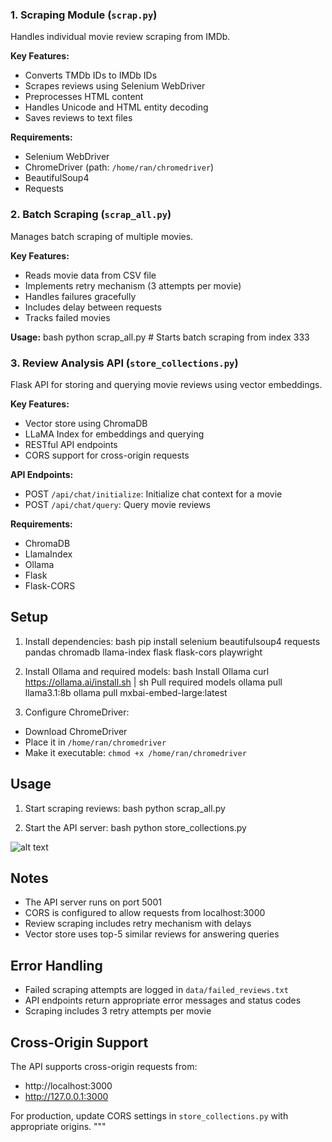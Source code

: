 ### 1. Scraping Module (`scrap.py`)
Handles individual movie review scraping from IMDb.

**Key Features:**
- Converts TMDb IDs to IMDb IDs
- Scrapes reviews using Selenium WebDriver
- Preprocesses HTML content
- Handles Unicode and HTML entity decoding
- Saves reviews to text files

**Requirements:**
- Selenium WebDriver
- ChromeDriver (path: `/home/ran/chromedriver`)
- BeautifulSoup4
- Requests

### 2. Batch Scraping (`scrap_all.py`)
Manages batch scraping of multiple movies.

**Key Features:**
- Reads movie data from CSV file
- Implements retry mechanism (3 attempts per movie)
- Handles failures gracefully
- Includes delay between requests
- Tracks failed movies

**Usage:**
bash
python scrap_all.py # Starts batch scraping from index 333


### 3. Review Analysis API (`store_collections.py`)
Flask API for storing and querying movie reviews using vector embeddings.

**Key Features:**
- Vector store using ChromaDB
- LLaMA Index for embeddings and querying
- RESTful API endpoints
- CORS support for cross-origin requests

**API Endpoints:**
- POST `/api/chat/initialize`: Initialize chat context for a movie
- POST `/api/chat/query`: Query movie reviews

**Requirements:**
- ChromaDB
- LlamaIndex
- Ollama
- Flask
- Flask-CORS

## Setup

1. Install dependencies:
bash
pip install selenium beautifulsoup4 requests pandas chromadb llama-index flask flask-cors playwright


2. Install Ollama and required models:
bash
Install Ollama
curl https://ollama.ai/install.sh | sh
Pull required models
ollama pull llama3.1:8b
ollama pull mxbai-embed-large:latest


3. Configure ChromeDriver:
- Download ChromeDriver
- Place it in `/home/ran/chromedriver`
- Make it executable: `chmod +x /home/ran/chromedriver`

## Usage

1. Start scraping reviews:
bash
python scrap_all.py


2. Start the API server:
bash
python store_collections.py

![alt text](image.png)


## Notes
- The API server runs on port 5001
- CORS is configured to allow requests from localhost:3000
- Review scraping includes retry mechanism with delays
- Vector store uses top-5 similar reviews for answering queries

## Error Handling
- Failed scraping attempts are logged in `data/failed_reviews.txt`
- API endpoints return appropriate error messages and status codes
- Scraping includes 3 retry attempts per movie

## Cross-Origin Support
The API supports cross-origin requests from:
- http://localhost:3000
- http://127.0.0.1:3000

For production, update CORS settings in `store_collections.py` with appropriate origins.
"""
